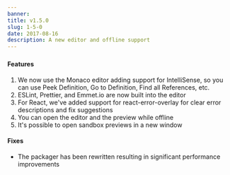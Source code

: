 ```yaml
---
banner:
title: v1.5.0
slug: 1-5-0
date: 2017-08-16
description: A new editor and offline support
---
```


###

#### Features

1. We now use the Monaco editor adding support for IntelliSense, so you can use
   Peek Definition, Go to Definition, Find all References, etc.
2. ESLint, Prettier, and Emmet.io are now built into the editor
3. For React, we've added support for react-error-overlay for clear error
   descriptions and fix suggestions
4. You can open the editor and the preview while offline
5. It's possible to open sandbox previews in a new window

#### Fixes

- The packager has been rewritten resulting in significant performance
  improvements
